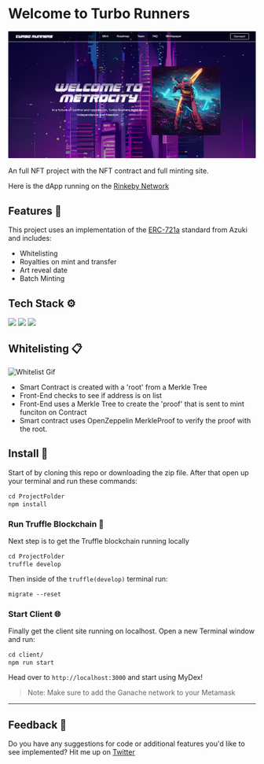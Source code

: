 # Welcome to Turbo Runners

![Turbo Runners Screenshot](https://raw.githubusercontent.com/jacobvanschenck/nft-project-nextjs/master/GIFs/turborunners-screenshot.png)

An full NFT project with the NFT contract and full minting site.

Here is the dApp running on the [Rinkeby Network](####)

## Features 📼

This project uses an implementation of the [ERC-721a](https://www.azuki.com/erc721a) standard from Azuki and includes:

-   Whitelisting
-   Royalties on mint and transfer
-   Art reveal date
-   Batch Minting

## Tech Stack ⚙️

![](https://img.shields.io/badge/-Next.js-000000?logo=nextdotjs&logoColor=white&style=flat)
![](https://img.shields.io/badge/-Solidity-363636?logo=solidity&logoColor=black&style=flat)
![](https://img.shields.io/badge/-TailwindCSS-06B6D4?logo=tailwindcss&logoColor=white&style=flat)

## Whitelisting 📋

![Whitelist Gif](https://raw.githubusercontent.com/jacobvanschenck/nft-project-nextjs/master/GIFs/whitelist.gif)

-   Smart Contract is created with a 'root' from a Merkle Tree
-   Front-End checks to see if address is on list
-   Front-End uses a Merkle Tree to create the 'proof' that is sent to mint funciton on Contract
-   Smart contract uses OpenZeppelin MerkleProof to verify the proof with the root.

## Install 💾

Start of by cloning this repo or downloading the zip file.
After that open up your terminal and run these commands:

```
cd ProjectFolder
npm install
```

### Run Truffle Blockchain 🔗

Next step is to get the Truffle blockchain running locally

```
cd ProjectFolder
truffle develop
```

Then inside of the `truffle(develop)` terminal run:

```
migrate --reset
```

### Start Client 🌐

Finally get the client site running on localhost.
Open a new Terminal window and run:

```
cd client/
npm run start
```

Head over to `http://localhost:3000` and start using MyDex!

> Note: Make sure to add the Ganache network to your Metamask

---

## Feedback 🤝

Do you have any suggestions for code or additional features you'd like to see implemented? Hit me up on [Twitter](https://twitter.com/JacobVanSchenck)
